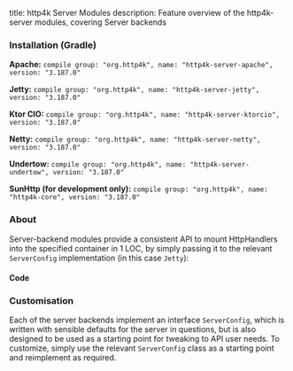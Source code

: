 title: http4k Server Modules
description: Feature overview of the http4k-server modules, covering Server backends

### Installation (Gradle)
**Apache:** ```compile group: "org.http4k", name: "http4k-server-apache", version: "3.187.0"```

**Jetty:** ```compile group: "org.http4k", name: "http4k-server-jetty", version: "3.187.0"```

**Ktor CIO:** ```compile group: "org.http4k", name: "http4k-server-ktorcio", version: "3.187.0"```

**Netty:** ```compile group: "org.http4k", name: "http4k-server-netty", version: "3.187.0"```

**Undertow:** ```compile group: "org.http4k", name: "http4k-server-undertow", version: "3.187.0"```

**SunHttp (for development only):** ```compile group: "org.http4k", name: "http4k-core", version: "3.187.0"```

### About
Server-backend modules provide a consistent API to mount HttpHandlers into the specified container in 1 LOC, by 
simply passing it to the relevant `ServerConfig` implementation (in this case `Jetty`):

#### Code [<img class="octocat"/>](https://github.com/http4k/http4k/blob/master/src/docs/guide/modules/servers/example_http.kt)
<script src="https://gist-it.appspot.com/https://github.com/http4k/http4k/blob/master/src/docs/guide/modules/servers/example_http.kt"></script>

### Customisation
Each of the server backends implement an interface `ServerConfig`, which is written with sensible defaults for the server in questions, 
but is also designed to be used as a starting point for tweaking to API user needs. To customize, simply use the relevant `ServerConfig` 
class as a starting point and reimplement as required.
